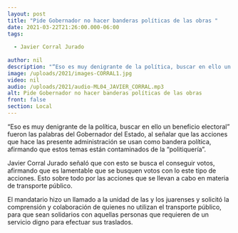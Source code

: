 ```yaml
---
layout: post
title: "Pide Gobernador no hacer banderas políticas de las obras "
date: 2021-03-22T21:26:00.000-06:00
tags:
  
  - Javier Corral Jurado
  
author: nil
description: "“Eso es muy denigrante de la política, buscar en ello un beneficio electoral”, afirmó el gobernador."
image: /uploads/2021/images-CORRAL1.jpg
video: nil
audio: /uploads/2021/audio-ML04_JAVIER_CORRAL.mp3
alt: Pide Gobernador no hacer banderas políticas de las obras 
front: false
section: Local
---
```


“Eso es muy denigrante de la política, buscar en ello un beneficio electoral” fueron las palabras del Gobernador del Estado, al señalar que las acciones que hace las presente administración se usan como bandera política, afirmando que estos temas están contaminados de la “politiquería”.

Javier Corral Jurado señaló que con esto se busca el conseguir votos, afirmando que es lamentable que se busquen votos con lo este tipo de acciones. Esto sobre todo por las acciones que se llevan a cabo en materia de transporte público.

El mandatario hizo un llamado a la unidad de las y los juarenses y solicitó la comprensión y colaboración de quienes no utilizan el transporte público, para que sean solidarios con aquellas personas que requieren de un servicio digno para efectuar sus traslados.